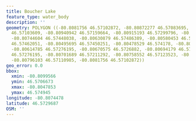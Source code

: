 ```yaml
---
title: Boucher Lake
feature_type: water_body
description: ''
geometry: POLYGON ((-80.8081756 46.57102872, -80.80872277 46.57083695, -80.80995659
  46.57103609, -80.80940942 46.57159664, -80.80915193 46.57299796, -80.80837945 46.5739125,
  -80.80744604 46.57448038, -80.80630879 46.57486389, -80.80580453 46.57494501, -80.80582599
  46.57462051, -80.80495695 46.57450251, -80.80478529 46.574178, -80.80483893 46.57384612,
  -80.80614785 46.57276195, -80.80670575 46.5726882, -80.80694179 46.57310859, -80.80719928
  46.57276195, -80.80701689 46.57211292, -80.80758552 46.57123523, -80.80791811 46.57066731,
  -80.80796103 46.57110985, -80.8081756 46.57102872))
geo_error: 0.0
bbox:
  xmin: -80.8099566
  ymin: 46.5706673
  xmax: -80.8047853
  ymax: 46.574945
longitude: -80.8074478
latitude: 46.5729687
OSM: ''
---
```

